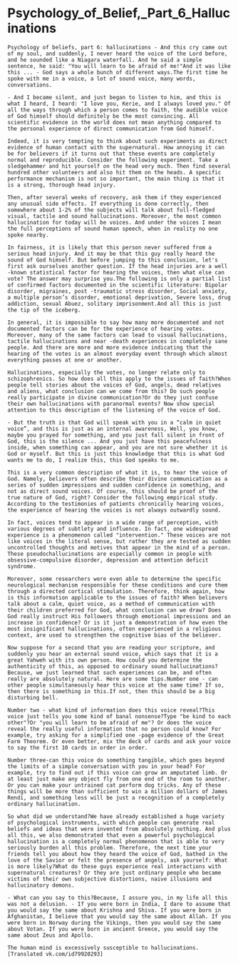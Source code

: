 <h1> Psychology_of_Belief,_Part_6_Hallucinations </h1>

    Psychology of beliefs, part 6: hallucinations - And this cry came out of my soul, and suddenly, I never heard the voice of the Lord before, and he sounded like a Niagara waterfall. And he said a simple sentence, he said: "You will learn to be afraid of me!"And it was like this ... - God says a whole bunch of different ways.The first time he spoke with me in a voice, a lot of sound voice, many words, conversations. 

    - And I became silent, and just began to listen to him, and this is what I heard, I heard: "I love you, Kerie, and I always loved you." Of all the ways through which a person comes to faith, the audible voice of God himself should definitely be the most convincing. All scientific evidence in the world does not mean anything compared to the personal experience of direct communication from God himself. 

    Indeed, it is very tempting to think about such experiments as direct evidence of human contact with the supernatural. How annoying it can be for believers if it turns out that these events are completely normal and reproducible. Consider the following experiment. Take a sledgehammer and hit yourself on the head very much. Then find several hundred other volunteers and also hit them on the heads. A specific performance mechanism is not so important, the main thing is that it is a strong, thorough head injury. 

    Then, after several weeks of recovery, ask them if they experienced any unusual side effects. If everything is done correctly, then somewhere about 1-2% of the subjects will talk about full-fledged visual, tactile and sound hallucinations. Moreover, the most common hallucination for today will be voices. And under the voices I mean the full perceptions of sound human speech, when in reality no one spoke nearby. 

    In fairness, it is likely that this person never suffered from a serious head injury. And it may be that this guy really heard the sound of God himself. But before jumping to this conclusion, let's first ask ourselves another question. If the head injuries are a well -known statistical factor for hearing the voices, then what else can vote? The answer may surprise you.The following is only a partial list of confirmed factors documented in the scientific literature: Bipolar disorder, migraines, post -traumatic stress disorder, Social anxiety, a multiple person’s disorder, emotional deprivation, Severe loss, drug addiction, sexual Abuez, solitary imprisonment.And all this is just the tip of the iceberg. 

    In general, it is impossible to say how many more documented and not documented factors can be for the experience of hearing votes. Moreover, many of the same factors can lead to visual hallucinations, tactile hallucinations and near -death experiences in completely sane people. And there are more and more evidence indicating that the hearing of the votes is an almost everyday event through which almost everything passes at one or another. 

    Hallucinations, especially the votes, no longer relate only to schizophrenics. So how does all this apply to the issues of faith?When people tell stories about the voices of God, angels, dead relatives and aliens, what conclusion can we come from this? Do such people really participate in divine communication?Or do they just confuse their own hallucinations with paranormal events? Now show special attention to this description of the listening of the voice of God. 

    - But the truth is that God will speak with you in a “calm in quiet voice”, and this is just as an internal awareness, Well, you know, maybe you prayed for something, and you just fall silent in front of God, this is the silence ... And you just have this peacefulness inside, when something can appear, and you are not sure whether it is God or myself. But this is just this knowledge that this is what God wants me to do, I realize this, this God speaks to me. 

    This is a very common description of what it is, to hear the voice of God. Namely, believers often describe their divine communication as a series of sudden impressions and sudden confidence in something, and not as direct sound voices. Of course, this should be proof of the true nature of God, right? Consider the following empirical study. According to the testimonies of patients chronically hearing voices, the experience of hearing the voices is not always outwardly sound. 

    In fact, voices tend to appear in a wide range of perception, with various degrees of subtlety and influence. In fact, one widespread experience is a phenomenon called "intervention." These voices are not like voices in the literal sense, but rather they are tested as sudden uncontrolled thoughts and motives that appear in the mind of a person. These pseudochallucinations are especially common in people with obsessive-compulsive disorder, depression and attention deficit syndrome. 

    Moreover, some researchers were even able to determine the specific neurological mechanism responsible for these conditions and cure them through a directed cortical stimulation. Therefore, think again, how is this information applicable to the issues of faith? When believers talk about a calm, quiet voice, as a method of communication with their children preferred for God, what conclusion can we draw? Does God really instruct His followers through emotional impressions and an increase in confidence? Or is it just a demonstration of how even the most insignificant hallucinations, often experienced in a religious context, are used to strengthen the cognitive bias of the believer. 

    Now suppose for a second that you are reading your scripture, and suddenly you hear an external sound voice, which says that it is a great Yahweh with its own person. How could you determine the authenticity of this, as opposed to ordinary sound hallucinations? Because, we just learned that such experiences can be, and often really are absolutely natural. Here are some tips.Number one - can other people simultaneously hear this voice at the same time? If so, then there is something in this.If not, then this should be a big disturbing bell. 

    Number two - what kind of information does this voice reveal?This voice just tells you some kind of banal nonsense?Type "be kind to each other"?Or "you will learn to be afraid of me"? Or does the voice reveal the really useful information that no person could know? For example, try asking for a simplified one -page evidence of the Great Farm Theorem. Or even better, mix the deck of cards and ask your voice to say the first 10 cards in order in order. 

    Number three-can this voice do something tangible, which goes beyond the limits of a simple conversation with you in your head? For example, try to find out if this voice can grow an amputated limb. Or at least just make any object fly from one end of the room to another. Or you can make your untrained cat perform dog tricks. Any of these things will be more than sufficient to win a million dollars of James Rendi, and something less will be just a recognition of a completely ordinary hallucination. 

    So what did we understand?We have already established a huge variety of psychological instruments, with which people can generate real beliefs and ideas that were invented from absolutely nothing. And plus all this, we also demonstrated that even a powerful psychological hallucination is a completely normal phenomenon that is able to very seriously burden all this problem. Therefore, the next time your friends tell you about how they heard the voice of God, bathed in the love of the Savior or felt the presence of angels, ask yourself: What is more likely?What do these guys experience real interactions with supernatural creatures? Or they are just ordinary people who became victims of their own subjective distortions, naive illusions and hallucinatory demons. 

    - What can you say to this?Because, I assure you, in my life all this was not a delusion. - If you were born in India, I dare to assume that you would say the same about Krishna and Shiva. If you were born in Afghanistan, I believe that you would say the same about Allah. If you were born in Norway during the Vikings, then you would say the same about Votan. If you were born in ancient Greece, you would say the same about Zeus and Apollo. 

    The human mind is excessively susceptible to hallucinations. [Translated vk.com/id79920293] 